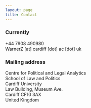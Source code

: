 ```yaml
---
layout: page
title: Contact
---
```


### Currently
+44 7908 490980 <br>
WarnerZ [at] cardiff [dot] ac [dot] uk

### Mailing address
Centre for Political and Legal Analytics <br>
School of Law and Politics <br>
Cardiff University <br>
Law Building, Museum Ave. <br>
Cardiff CF10 3AX <br>
United Kingdom
